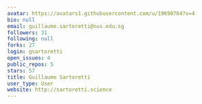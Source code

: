 ```yaml
---
avatar: https://avatars1.githubusercontent.com/u/19690764?v=4
bio: null
email: guillaume.sartoretti@nus.edu.sg
followers: 31
following: null
forks: 27
login: gsartoretti
open_issues: 4
public_repos: 5
stars: 57
title: Guillaume Sartoretti
user_type: User
website: http://sartoretti.science
---
```

